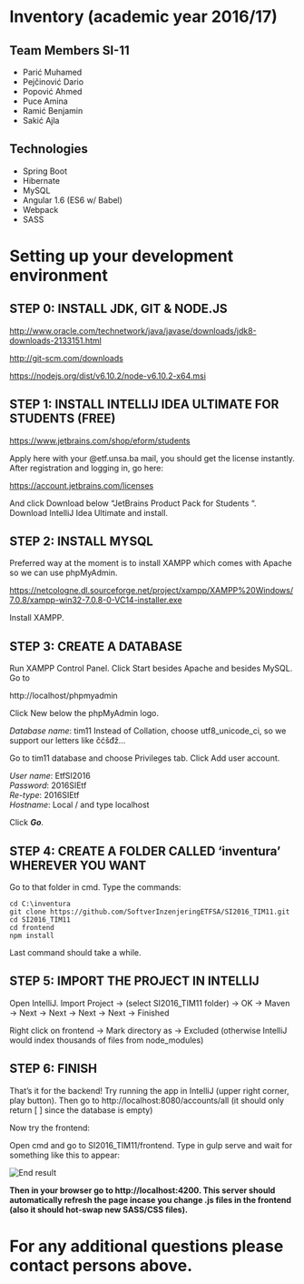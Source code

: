 # Inventory (academic year 2016/17)

## Team Members SI-11 

* Parić Muhamed
* Pejčinović Dario
* Popović Ahmed
* Puce Amina
* Ramić Benjamin
* Sakić Ajla

## Technologies
* Spring Boot 
* Hibernate
* MySQL
* Angular 1.6 (ES6 w/ Babel)
* Webpack 
* SASS


# Setting up your development environment

## STEP 0: INSTALL JDK, GIT & NODE.JS

http://www.oracle.com/technetwork/java/javase/downloads/jdk8-downloads-2133151.html

http://git-scm.com/downloads

https://nodejs.org/dist/v6.10.2/node-v6.10.2-x64.msi

## STEP 1: INSTALL INTELLIJ IDEA ULTIMATE FOR STUDENTS (FREE)

https://www.jetbrains.com/shop/eform/students

Apply here with your @etf.unsa.ba mail, you should get the license instantly. After registration and logging in, go here:

https://account.jetbrains.com/licenses

And click Download below “JetBrains Product Pack for Students “. Download IntelliJ Idea Ultimate and install.

## STEP 2: INSTALL MYSQL

Preferred way at the moment is to install XAMPP which comes with Apache so we can use phpMyAdmin.

https://netcologne.dl.sourceforge.net/project/xampp/XAMPP%20Windows/7.0.8/xampp-win32-7.0.8-0-VC14-installer.exe

Install XAMPP. 

## STEP 3: CREATE A DATABASE

Run XAMPP Control Panel. Click Start besides Apache and besides  MySQL. Go to

http://localhost/phpmyadmin

Click New below the phpMyAdmin logo.

_Database name_: tim11
Instead of Collation, choose utf8_unicode_ci, so we support our letters like čćšđž…

Go to tim11 database and choose Privileges tab.  Click Add user account.

_User name_: EtfSI2016  
_Password_: 2016SIEtf  
_Re-type_: 2016SIEtf  
_Hostname_: Local / and type localhost

Click _**Go**_.

## STEP 4: CREATE A FOLDER CALLED ‘inventura’ WHEREVER YOU WANT

Go to that folder in cmd. Type the commands:

    cd C:\inventura  
    git clone https://github.com/SoftverInzenjeringETFSA/SI2016_TIM11.git    
    cd SI2016_TIM11   
    cd frontend  
    npm install

Last command should take a while.

## STEP 5: IMPORT THE PROJECT IN INTELLIJ

Open IntelliJ. Import Project -> (select SI2016_TIM11 folder) -> OK -> Maven -> Next -> Next -> Next -> Next -> Finished

Right click on frontend -> Mark directory as -> Excluded (otherwise IntelliJ would index thousands of files from node_modules)

## STEP 6: FINISH

That’s it for the backend! Try running the app in IntelliJ (upper right corner, play button). Then go to http://localhost:8080/accounts/all (it should only return [ ] since the database is empty)

Now try the frontend:

Open cmd and go to SI2016_TIM11/frontend. Type in gulp serve and wait for something like this to appear:

![End result](http://pokit.org/get/img/eb3f930844a2e5fb740ba50de9150f90.jpg)

**Then in your browser go to http://localhost:4200. This server should automatically refresh the page incase you change .js files in the frontend (also it should hot-swap new SASS/CSS files).**

# For any additional questions please contact persons above.